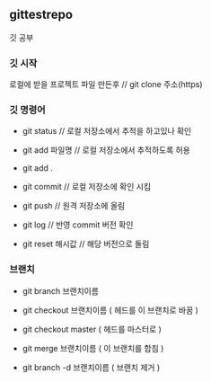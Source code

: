 ## gittestrepo

깃 공부

### 깃 시작

로컬에 받을 프로젝트 파일 만든후 // git clone 주소(https)

### 깃 명령어

* git status  // 로컬 저장소에서 추적을 하고있나 확인 
* git add 파일명 // 로컬 저장소에서 추적하도록 허용
* git add .
* git commit // 로컬 저장소에 확인 시킴
* git push // 원격 저장소에 올림

* git log // 반영 commit 버전 확인
* git reset 해시값 // 해당 버전으로 돌림

### 브랜치

* git branch 브랜치이름
* git checkout 브랜치이름 ( 헤드를 이 브랜치로 바꿈 )

* git checkout master ( 헤드를 마스터로 )
* git merge 브랜치이름 ( 이 브랜치를 합침 )

* git branch -d 브랜치이름 ( 브랜치 제거 )
